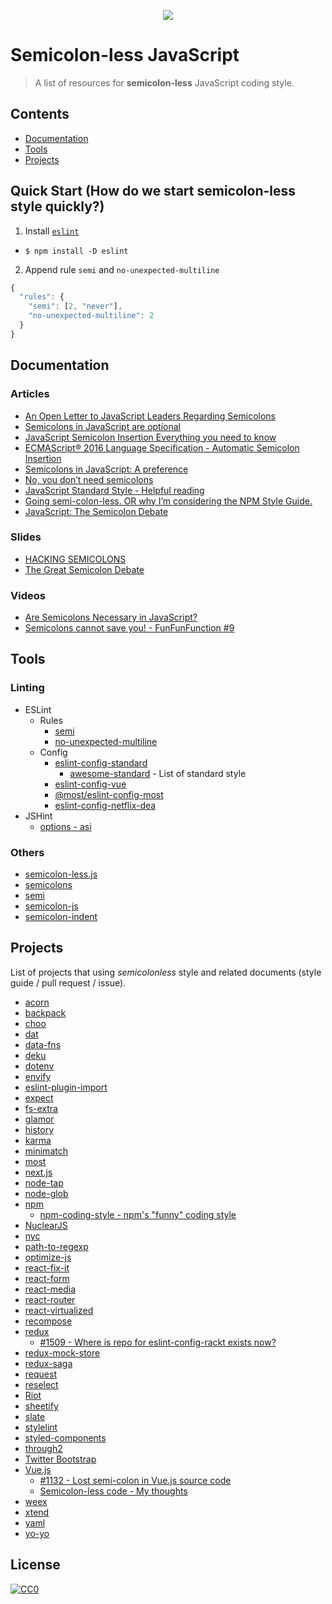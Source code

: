 
<p align="center">
  <img src="https://inuscript.github.io/semicolon-less-javascript/header.svg?5">
</p>

# Semicolon-less JavaScript

> A list of resources for **semicolon-less** JavaScript coding style.


## Contents

* [Documentation](#documentation)
* [Tools](#tools)
* [Projects](#projects)

## Quick Start (How do we start semicolon-less style quickly?)

1. Install [`eslint`](https://eslint.org/doc)
  * `$ npm install -D eslint`
2. Append rule `semi` and `no-unexpected-multiline`

```js
{
  "rules": {
    "semi": [2, "never"],
    "no-unexpected-multiline": 2
  }
}
```

## Documentation

### Articles

* [An Open Letter to JavaScript Leaders Regarding Semicolons](http://blog.izs.me/post/2353458699/an-open-letter-to-javascript-leaders-regarding)
* [Semicolons in JavaScript are optional](http://mislav.net/2010/05/semicolons/)
* [JavaScript Semicolon Insertion Everything you need to know](http://inimino.org/~inimino/blog/javascript_semicolons)
* [ECMAScript® 2016 Language Specification - Automatic Semicolon Insertion](https://www.ecma-international.org/ecma-262/7.0/#sec-automatic-semicolon-insertion)
* [Semicolons in JavaScript: A preference](https://medium.com/@kentcdodds/semicolons-in-javascript-a-preference-dd8fc8b80895)
* [No, you don’t need semicolons](https://medium.com/@goatslacker/no-you-dont-need-semicolons-148d936b9cf2)
* [JavaScript Standard Style - Helpful reading](http://standardjs.com/rules.html#helpful-reading)
* [Going semi-colon-less. OR why I’m considering the NPM Style Guide.](http://blog.namangoel.com/considering-the-npm-styleguide)
* [JavaScript: The Semicolon Debate](https://blog.falafel.com/javascript-semicolon-debate/)

### Slides

* [HACKING SEMICOLONS](http://slides.com/evanyou/semicolons#/)
* [The Great Semicolon Debate](http://www.slideshare.net/anm8tr/the-great-semicolon-debate)

### Videos

* [Are Semicolons Necessary in JavaScript?](https://www.youtube.com/watch?v=gsfbh17Ax9I)
* [Semicolons cannot save you! - FunFunFunction #9](https://www.youtube.com/watch?v=Qlr-FGbhKaI)

## Tools
### Linting

* ESLint
  * Rules
    * [semi](http://eslint.org/docs/rules/semi)
    * [no-unexpected-multiline](http://eslint.org/docs/rules/no-unexpected-multiline)
  * Config
    * [eslint-config-standard](https://github.com/feross/eslint-config-standard)
      * [awesome-standard](https://github.com/feross/awesome-standard) - List of standard style
    * [eslint-config-vue](https://github.com/vuejs/eslint-config-vue)
    * [@most/eslint-config-most](https://github.com/mostjs/eslint-config-most)
    * [eslint-config-netflix-dea](https://github.com/Netflix/eslint-config-netflix-dea)
* JSHint
  * [options - asi](http://jshint.com/docs/options/#asi)

### Others

* [semicolon-less.js](https://github.com/hax/semicolon-less.js/)
* [semicolons](https://github.com/isaacs/semicolons)
* [semi](https://github.com/yyx990803/semi)
* [semicolon-js](https://github.com/dchest/semicolon-js)
* [semicolon-indent](https://github.com/christophwitzko/semicolon-indent)

## Projects

List of projects that using *semicolonless* style and related documents (style guide / pull request / issue).

* [acorn](https://github.com/ternjs/acorn)
* [backpack](https://github.com/palmerhq/backpack)
* [choo](https://github.com/yoshuawuyts/choo)
* [dat](https://github.com/datproject/dat)
* [data-fns](https://github.com/date-fns/date-fns)
* [deku](https://github.com/anthonyshort/deku)
* [dotenv](https://github.com/motdotla/dotenv)
* [envify](https://github.com/hughsk/envify)
* [eslint-plugin-import](https://github.com/benmosher/eslint-plugin-import)
* [expect](https://github.com/mjackson/expect)
* [fs-extra](https://github.com/jprichardson/node-fs-extra)
* [glamor](https://github.com/threepointone/glamor)
* [history](https://github.com/mjackson/history)
* [karma](https://github.com/karma-runner/karma)
* [minimatch](https://github.com/isaacs/minimatch)
* [most](https://github.com/cujojs/most)
* [next.js](https://github.com/zeit/next.js)
* [node-tap](https://github.com/tapjs/node-tap)
* [node-glob](https://github.com/isaacs/node-glob)
* [npm](https://github.com/npm/npm)
  * [npm-coding-style - npm's "funny" coding style](https://docs.npmjs.com/misc/coding-style)
* [NuclearJS](https://github.com/optimizely/nuclear-js)
* [nyc](https://github.com/istanbuljs/nyc)
* [path-to-regexp](https://github.com/pillarjs/path-to-regexp)
* [optimize-js](https://github.com/nolanlawson/optimize-js)
* [react-fix-it](https://github.com/MicheleBertoli/react-fix-it)
* [react-form](https://github.com/tannerlinsley/react-form)
* [react-media](https://github.com/ReactTraining/react-media)
* [react-router](https://github.com/ReactTraining/react-router)
* [react-virtualized](https://github.com/bvaughn/react-virtualized)
* [recompose](https://github.com/acdlite/recompose)
* [redux](https://github.com/reactjs/redux)
  * [#1509 - Where is repo for eslint-config-rackt exists now?](https://github.com/reactjs/redux/issues/1509)
* [redux-mock-store](https://github.com/arnaudbenard/redux-mock-store)
* [redux-saga](https://github.com/yelouafi/redux-saga)
* [request](https://github.com/request/request)
* [reselect](https://github.com/reactjs/reselect)
* [Riot](https://github.com/riot/riot)
* [sheetify](https://github.com/stackcss/sheetify)
* [slate](https://github.com/ianstormtaylor/slate)
* [stylelint](https://github.com/stylelint/stylelint)
* [styled-components](https://github.com/styled-components/styled-components)
* [through2](https://github.com/rvagg/through2)
* [Twitter Bootstrap](https://github.com/twbs/bootstrap)
* [Vue.js](https://github.com/vuejs/vue)
  * [#1132 - Lost semi-colon in Vue.js source code](https://github.com/vuejs/vue/issues/1132)  
  * [Semicolon-less code - My thoughts](https://forum.vuejs.org/t/semicolon-less-code-my-thoughts/4229)
* [weex](https://github.com/alibaba/weex)
* [xtend](https://github.com/Raynos/xtend)
* [yaml](https://github.com/tj/js-yaml)
* [yo-yo](https://github.com/maxogden/yo-yo)


## License

[![CC0](http://mirrors.creativecommons.org/presskit/buttons/88x31/svg/cc-zero.svg)](https://creativecommons.org/publicdomain/zero/1.0/)
